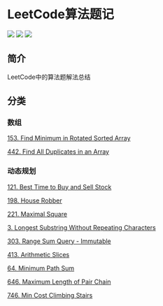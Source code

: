 # LeetCode算法题记

![](https://img.shields.io/badge/source-leetcode-blue.svg) ![](https://img.shields.io/badge/language-Python-yellowgreen.svg) ![](https://img.shields.io/badge/judgement-passing-brightgreen.svg) 

## 简介
LeetCode中的算法题解法总结

## 分类

### 数组
[153. Find Minimum in Rotated Sorted Array](https://github.com/flyho-iOS/LeetCode_Mark/tree/master/Array/153.%20Find%20Minimum%20in%20Rotated%20Sorted%20Array)

[442. Find All Duplicates in an Array](https://github.com/flyho-iOS/LeetCode_Mark/tree/master/Array/442.%20Find%20All%20Duplicates%20in%20an%20Array)

### 动态规划
[121. Best Time to Buy and Sell Stock](https://github.com/flyho-iOS/LeetCode_Mark/tree/master/Dynamic_Programming/121.%20Best%20Time%20to%20Buy%20and%20Sell%20Stock)

[198. House Robber](https://github.com/flyho-iOS/LeetCode_Mark/tree/master/Dynamic_Programming/198.%20House%20Robber)

[221. Maximal Square](https://github.com/flyho-iOS/LeetCode_Mark/tree/master/Dynamic_Programming/221.%20Maximal%20Square)

[3. Longest Substring Without Repeating Characters](https://github.com/flyho-iOS/LeetCode_Mark/tree/master/Dynamic_Programming/3.%20Longest%20Substring%20Without%20Repeating%20Characters)

[303. Range Sum Query - Immutable](https://github.com/flyho-iOS/LeetCode_Mark/tree/master/Dynamic_Programming/303.%20Range%20Sum%20Query%20-%20Immutable)

[413. Arithmetic Slices](https://github.com/flyho-iOS/LeetCode_Mark/tree/master/Dynamic_Programming/413.%20Arithmetic%20Slices)

[64. Minimum Path Sum](https://github.com/flyho-iOS/LeetCode_Mark/tree/master/Dynamic_Programming/64.%20Minimum%20Path%20Sum)

[646. Maximum Length of Pair Chain](https://github.com/flyho-iOS/LeetCode_Mark/tree/master/Dynamic_Programming/646.%20Maximum%20Length%20of%20Pair%20Chain)

[746. Min Cost Climbing Stairs](https://github.com/flyho-iOS/LeetCode_Mark/tree/master/Dynamic_Programming/746.%20Min%20Cost%20Climbing%20Stairs)
